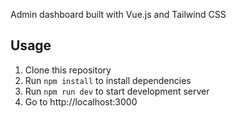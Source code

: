 Admin dashboard built with Vue.js and Tailwind CSS
## Usage
1. Clone this repository
2. Run `npm install` to install dependencies
3. Run `npm run dev` to start development server
4. Go to http://localhost:3000
